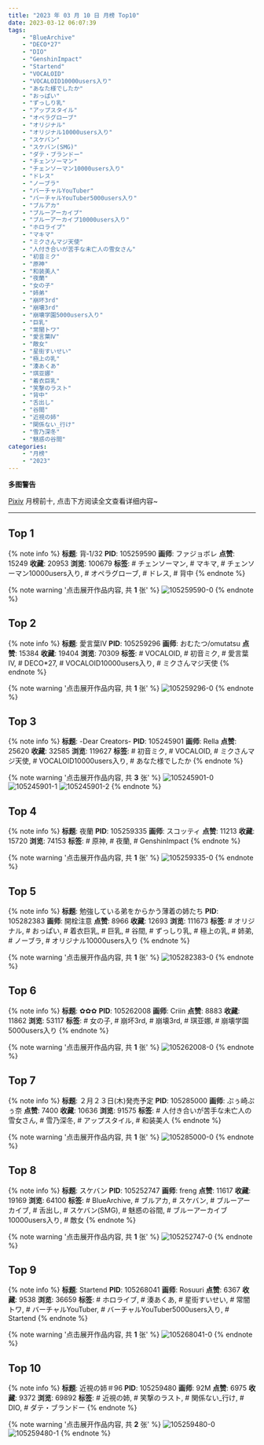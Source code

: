 ```yaml
---
title: "2023 年 03 月 10 日 月榜 Top10"
date: 2023-03-12 06:07:39
tags:
    - "BlueArchive"
    - "DECO*27"
    - "DIO"
    - "GenshinImpact"
    - "Startend"
    - "VOCALOID"
    - "VOCALOID10000users入り"
    - "あなた様でしたか"
    - "おっぱい"
    - "ずっしり乳"
    - "アップスタイル"
    - "オペラグローブ"
    - "オリジナル"
    - "オリジナル10000users入り"
    - "スケバン"
    - "スケバン(SMG)"
    - "ダテ・ブランドー"
    - "チェンソーマン"
    - "チェンソーマン10000users入り"
    - "ドレス"
    - "ノーブラ"
    - "バーチャルYouTuber"
    - "バーチャルYouTuber5000users入り"
    - "ブルアカ"
    - "ブルーアーカイブ"
    - "ブルーアーカイブ10000users入り"
    - "ホロライブ"
    - "マキマ"
    - "ミクさんマジ天使"
    - "人付き合いが苦手な未亡人の雪女さん"
    - "初音ミク"
    - "原神"
    - "和装美人"
    - "夜蘭"
    - "女の子"
    - "姉弟"
    - "崩坏3rd"
    - "崩壊3rd"
    - "崩壊学園5000users入り"
    - "巨乳"
    - "常闇トワ"
    - "愛言葉Ⅳ"
    - "敵女"
    - "星街すいせい"
    - "極上の乳"
    - "湊あくあ"
    - "琪亚娜"
    - "着衣巨乳"
    - "笑撃のラスト"
    - "背中"
    - "舌出し"
    - "谷間"
    - "近視の姉"
    - "関係ない_行け"
    - "雪乃深冬"
    - "魅惑の谷間"
categories:
    - "月榜"
    - "2023"
---
```


<i class="fa fa-triangle-exclamation"></i>**多图警告**<i class="fa fa-triangle-exclamation"></i>

[Pixiv](https://www.pixiv.net/) 月榜前十, 点击下方阅读全文查看详细内容~

<!-- more -->

---

## Top 1

{% note info %}
**标题**: 背‐1/32
**PID**: 105259590 **画师**: ファジョボレ
**点赞**: 15249 **收藏**: 20953 **浏览**: 100679
**标签**: # チェンソーマン, # マキマ, # チェンソーマン10000users入り, # オペラグローブ, # ドレス, # 背中
{% endnote %}

{% note warning '点击展开作品内容, 共 **1** 张' %}
![105259590-0](https://i.pixiv.re/img-original/img/2023/02/11/00/02/45/105259590_p0.jpg)
{% endnote %}

## Top 2

{% note info %}
**标题**: 愛言葉Ⅳ
**PID**: 105259296 **画师**: おむたつ/omutatsu
**点赞**: 15384 **收藏**: 19404 **浏览**: 70309
**标签**: # VOCALOID, # 初音ミク, # 愛言葉Ⅳ, # DECO*27, # VOCALOID10000users入り, # ミクさんマジ天使
{% endnote %}

{% note warning '点击展开作品内容, 共 **1** 张' %}
![105259296-0](https://i.pixiv.re/img-original/img/2023/02/11/00/00/31/105259296_p0.jpg)
{% endnote %}

## Top 3

{% note info %}
**标题**: -Dear Creators-
**PID**: 105245901 **画师**: Rella
**点赞**: 25620 **收藏**: 32585 **浏览**: 119627
**标签**: # 初音ミク, # VOCALOID, # ミクさんマジ天使, # VOCALOID10000users入り, # あなた様でしたか
{% endnote %}

{% note warning '点击展开作品内容, 共 **3** 张' %}
![105245901-0](https://i.pixiv.re/img-original/img/2023/02/10/16/39/04/105245901_p0.jpg)
![105245901-1](https://i.pixiv.re/img-original/img/2023/02/10/16/39/04/105245901_p1.jpg)
![105245901-2](https://i.pixiv.re/img-original/img/2023/02/10/16/39/04/105245901_p2.jpg)
{% endnote %}

## Top 4

{% note info %}
**标题**: 夜蘭
**PID**: 105259335 **画师**: スコッティ
**点赞**: 11213 **收藏**: 15720 **浏览**: 74153
**标签**: # 原神, # 夜蘭, # GenshinImpact
{% endnote %}

{% note warning '点击展开作品内容, 共 **1** 张' %}
![105259335-0](https://i.pixiv.re/img-original/img/2023/02/11/00/00/43/105259335_p0.jpg)
{% endnote %}

## Top 5

{% note info %}
**标题**: 勉強している弟をからかう薄着の姉たち
**PID**: 105282383 **画师**: 開栓注意
**点赞**: 8966 **收藏**: 12693 **浏览**: 111673
**标签**: # オリジナル, # おっぱい, # 着衣巨乳, # 巨乳, # 谷間, # ずっしり乳, # 極上の乳, # 姉弟, # ノーブラ, # オリジナル10000users入り
{% endnote %}

{% note warning '点击展开作品内容, 共 **1** 张' %}
![105282383-0](https://i.pixiv.re/img-original/img/2023/02/11/19/59/09/105282383_p0.jpg)
{% endnote %}

## Top 6

{% note info %}
**标题**: ✿✿✿
**PID**: 105262008 **画师**: Criin
**点赞**: 8883 **收藏**: 11862 **浏览**: 53117
**标签**: # 女の子, # 崩坏3rd, # 崩壊3rd, # 琪亚娜, # 崩壊学園5000users入り
{% endnote %}

{% note warning '点击展开作品内容, 共 **1** 张' %}
![105262008-0](https://i.pixiv.re/img-original/img/2023/02/11/01/16/43/105262008_p0.jpg)
{% endnote %}

## Top 7

{% note info %}
**标题**: ２月２３日(木)発売予定
**PID**: 105285000 **画师**: ぷぅ崎ぷぅ奈
**点赞**: 7400 **收藏**: 10636 **浏览**: 91575
**标签**: # 人付き合いが苦手な未亡人の雪女さん, # 雪乃深冬, # アップスタイル, # 和装美人
{% endnote %}

{% note warning '点击展开作品内容, 共 **1** 张' %}
![105285000-0](https://i.pixiv.re/img-original/img/2023/02/11/21/19/20/105285000_p0.jpg)
{% endnote %}

## Top 8

{% note info %}
**标题**: スケバン
**PID**: 105252747 **画师**: freng
**点赞**: 11617 **收藏**: 19169 **浏览**: 64100
**标签**: # BlueArchive, # ブルアカ, # スケバン, # ブルーアーカイブ, # 舌出し, # スケバン(SMG), # 魅惑の谷間, # ブルーアーカイブ10000users入り, # 敵女
{% endnote %}

{% note warning '点击展开作品内容, 共 **1** 张' %}
![105252747-0](https://i.pixiv.re/img-original/img/2023/02/10/20/55/50/105252747_p0.png)
{% endnote %}

## Top 9

{% note info %}
**标题**: Startend
**PID**: 105268041 **画师**: Rosuuri
**点赞**: 6367 **收藏**: 9538 **浏览**: 36659
**标签**: # ホロライブ, # 湊あくあ, # 星街すいせい, # 常闇トワ, # バーチャルYouTuber, # バーチャルYouTuber5000users入り, # Startend
{% endnote %}

{% note warning '点击展开作品内容, 共 **1** 张' %}
![105268041-0](https://i.pixiv.re/img-original/img/2023/02/11/08/30/01/105268041_p0.jpg)
{% endnote %}

## Top 10

{% note info %}
**标题**: 近視の姉＃96
**PID**: 105259480 **画师**: 92M
**点赞**: 6975 **收藏**: 9372 **浏览**: 69892
**标签**: # 近視の姉, # 笑撃のラスト, # 関係ない_行け, # DIO, # ダテ・ブランドー
{% endnote %}

{% note warning '点击展开作品内容, 共 **2** 张' %}
![105259480-0](https://i.pixiv.re/img-original/img/2023/02/11/00/01/30/105259480_p0.png)
![105259480-1](https://i.pixiv.re/img-original/img/2023/02/11/00/01/30/105259480_p1.png)
{% endnote %}
